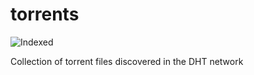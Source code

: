 torrents 
========
![Indexed](https://img.shields.io/badge/indexed-87081-blue)

Collection of torrent files discovered in the DHT network
